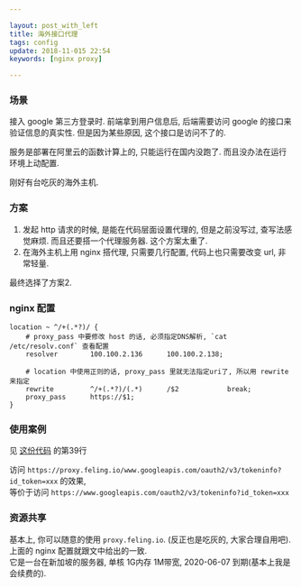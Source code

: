 ```yaml
---

layout: post_with_left
title: 海外接口代理
tags: config
update: 2018-11-015 22:54
keywords: [nginx proxy]

---
```


### 场景
接入 google 第三方登录时. 前端拿到用户信息后, 后端需要访问 google 的接口来验证信息的真实性. 但是因为某些原因, 这个接口是访问不了的.     

服务是部署在阿里云的函数计算上的, 只能运行在国内没跑了. 而且没办法在运行环境上动配置.       

刚好有台吃灰的海外主机.      

### 方案
1. 发起 http 请求的时候, 是能在代码层面设置代理的, 但是之前没写过, 查写法感觉麻烦. 而且还要搭一个代理服务器. 这个方案太重了. 
2. 在海外主机上用 nginx 搭代理, 只需要几行配置, 代码上也只需要改变 url, 非常轻量. 

最终选择了方案2.    

### nginx 配置
```
location ~ ^/+(.*?)/ {
    # proxy_pass 中要修改 host 的话, 必须指定DNS解析, `cat /etc/resolv.conf` 查看配置
    resolver        100.100.2.136      100.100.2.138; 

    # location 中使用正则的话, proxy_pass 里就无法指定uri了, 所以用 rewrite 来指定
    rewrite         ^/+(.*?)/(.*)      /$2            break;
    proxy_pass      https://$1; 
}
```

### 使用案例
见 [这份代码](https://github.com/playay/loginWithGoogle/blob/master/src/main/java/io/feling/loginwithgoogle/api/LoginWithGoogle.java) 的第39行     

访问 `https://proxy.feling.io/www.googleapis.com/oauth2/v3/tokeninfo?id_token=xxx` 的效果,     
等价于访问 `https://www.googleapis.com/oauth2/v3/tokeninfo?id_token=xxx`

### 资源共享
基本上, 你可以随意的使用 `proxy.feling.io`. (反正也是吃灰的, 大家合理自用吧).    
上面的 nginx 配置就跟文中给出的一致.    
它是一台在新加坡的服务器, 单核 1G内存 1M带宽, 2020-06-07 到期(基本上我是会续费的).    





